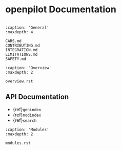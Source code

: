 # openpilot Documentation

```{include} ../README.md
```

```{toctree}
:caption: 'General'
:maxdepth: 4

CARS.md
CONTRIBUTING.md
INTEGRATION.md
LIMITATIONS.md
SAFETY.md
```

```{toctree}
:caption: 'Overview'
:maxdepth: 2

overview.rst
```

## API Documentation

- {ref}`genindex`
- {ref}`modindex`
- {ref}`search`

```{toctree}
:caption: 'Modules'
:maxdepth: 2

modules.rst
```

